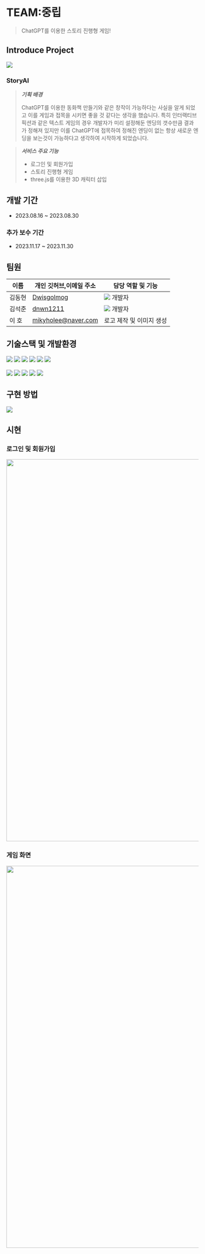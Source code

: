 # TEAM:중립
> ChatGPT를 이용한 스토리 진행형 게임!
> 
## Introduce Project
<img src="https://github.com/Dwisgolmog/StoryAI_game/assets/95118426/952787b8-4bba-4d89-8e66-c7370f71b5ee">

### StoryAI
> **_기획 배경_**
> 
>  ChatGPT를 이용한 동화책 만들기와 같은 창작이 가능하다는 사실을 알게 되었고 이를 게임과 접목을 시키면 좋을 것 같다는 생각을 했습니다.
>  특히 인터랙티브 픽션과 같은 텍스트 게임의 경우 개발자가 미리 설정해둔 엔딩의 갯수만큼 결과가 정해져 있지만 이를 ChatGPT에 접목하여
>  정해진 엔딩이 없는 항상 새로운 엔딩을 보는것이 가능하다고 생각하여 시작하게 되었습니다.

> **_서비스 주요 기능_**  
> - 로그인 및 회원가입
> - 스토리 진행형 게임
> - three.js를 이용한 3D 캐릭터 삽입

## 개발 기간
- 2023.08.16 ~ 2023.08.30
### 추가 보수 기간
- 2023.11.17 ~ 2023.11.30

## 팀원
| 이름   | 개인 깃허브,이메일 주소                                     | 담당 역할 및 기능                                                                                                                                          |
| ------ | ----------------------------------------------- | ---------------------------------------------------------------------------------------------------------------------------------------------------------- |
| 김동현 | [Dwisgolmog](https://github.com/Dwisgolmog) | <img src="https://img.shields.io/badge/developer-blue?style=flat"> 개발자                                                                                           |
| 김석준 | [dnwn1211](https://github.com/dnwn1211)           | <img src="https://img.shields.io/badge/developer-blue?style=flat"> 개발자               |                                                      |
| 이  호 |   mikyholee@naver.com         | 로고 제작 및 이미지 생성               |                                                      |

## 기술스택 및 개발환경

<div>
  <img src="https://img.shields.io/badge/html5-E34F26?style=for-the-badge&logo=html5&logoColor=white"> 
  <img src="https://img.shields.io/badge/css-1572B6?style=for-the-badge&logo=css3&logoColor=white"> 
  <img src="https://img.shields.io/badge/javascript-F7DF1E?style=for-the-badge&logo=javascript&logoColor=black"> 
  <img src="https://img.shields.io/badge/VisualStudioCdoe-007ACC?style=for-the-badge&logo=visualstudiocode&logoColor=white">
  <img src="https://img.shields.io/badge/react-61DAFB?style=for-the-badge&logo=react&logoColor=white">
  <img src="https://img.shields.io/badge/threedotjs-000000?style=for-the-badge&logo=threedotjs&logoColor=white"> 
</div>
<br>
<div>
  <img src="https://img.shields.io/badge/nodejs-339933?style=for-the-badge&logo=nodedotjs&logoColor=white">
  <img src="https://img.shields.io/badge/mongodb-47A248?style=for-the-badge&logo=mongodb&logoColor=white">
  <img src="https://img.shields.io/badge/openai-412991?style=for-the-badge&logo=openai&logoColor=white">
  <img src="https://img.shields.io/badge/github-181717?style=for-the-badge&logo=github&logoColor=white">
  <img src="https://img.shields.io/badge/notion-000000?style=for-the-badge&logo=notion&logoColor=white">
</div>

## 구현 방법

<div>
  <img src="https://github.com/Dwisgolmog/StoryAI_game/assets/95118426/055ee2d5-3476-4c92-a8db-3e0a68587f43">  
</div>

## 시현

### 로그인 및 회원가입
<img width="1000px" src="https://github.com/Dwisgolmog/StoryAI_game/assets/95118426/333b6235-953c-4535-83d8-e730f1e622e9">


### 게임 화면
<img width="1000px" src="https://github.com/Dwisgolmog/StoryAI_game/assets/95118426/f2732b2e-05d1-4c7e-8a7b-77224ead658d">
